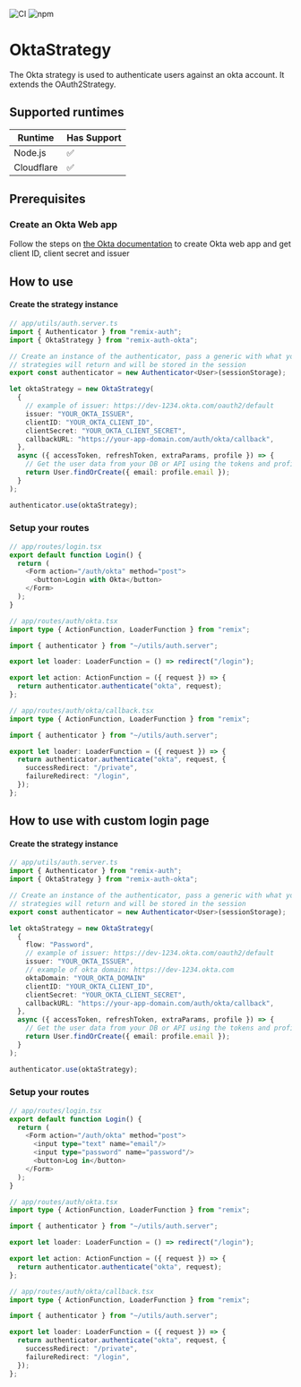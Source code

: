 ![CI](https://img.shields.io/github/workflow/status/jrakotoharisoa/remix-auth-okta/CI?style=flat-square)
![npm](https://img.shields.io/npm/v/remix-auth-okta?style=flat-square)
# OktaStrategy

The Okta strategy is used to authenticate users against an okta account. It extends the OAuth2Strategy.

## Supported runtimes

| Runtime    | Has Support |
| ---------- | ----------- |
| Node.js    | ✅          |
| Cloudflare | ✅          |

<!-- If it doesn't support one runtime, explain here why -->
## Prerequisites
### Create an Okta Web app

Follow the steps on [the Okta documentation](https://developer.okta.com/docs/guides/sign-into-web-app/nodeexpress/main/#understand-the-callback-route) to create Okta web app and get client ID, client secret and issuer

## How to use

#### Create the strategy instance

```typescript
// app/utils/auth.server.ts
import { Authenticator } from "remix-auth";
import { OktaStrategy } from "remix-auth-okta";

// Create an instance of the authenticator, pass a generic with what your
// strategies will return and will be stored in the session
export const authenticator = new Authenticator<User>(sessionStorage);

let oktaStrategy = new OktaStrategy(
  {
    // example of issuer: https://dev-1234.okta.com/oauth2/default
    issuer: "YOUR_OKTA_ISSUER", 
    clientID: "YOUR_OKTA_CLIENT_ID",
    clientSecret: "YOUR_OKTA_CLIENT_SECRET",
    callbackURL: "https://your-app-domain.com/auth/okta/callback",
  },
  async ({ accessToken, refreshToken, extraParams, profile }) => {
    // Get the user data from your DB or API using the tokens and profile
    return User.findOrCreate({ email: profile.email });
  }
);

authenticator.use(oktaStrategy);
```

### Setup your routes

```typescript
// app/routes/login.tsx
export default function Login() {
  return (
    <Form action="/auth/okta" method="post">
      <button>Login with Okta</button>
    </Form>
  );
}
```


```typescript
// app/routes/auth/okta.tsx
import type { ActionFunction, LoaderFunction } from "remix";

import { authenticator } from "~/utils/auth.server";

export let loader: LoaderFunction = () => redirect("/login");

export let action: ActionFunction = ({ request }) => {
  return authenticator.authenticate("okta", request);
};

```

```typescript
// app/routes/auth/okta/callback.tsx
import type { ActionFunction, LoaderFunction } from "remix";

import { authenticator } from "~/utils/auth.server";

export let loader: LoaderFunction = ({ request }) => {
  return authenticator.authenticate("okta", request, {
    successRedirect: "/private",
    failureRedirect: "/login",
  });
};

```

## How to use with custom login page

#### Create the strategy instance

```typescript
// app/utils/auth.server.ts
import { Authenticator } from "remix-auth";
import { OktaStrategy } from "remix-auth-okta";

// Create an instance of the authenticator, pass a generic with what your
// strategies will return and will be stored in the session
export const authenticator = new Authenticator<User>(sessionStorage);

let oktaStrategy = new OktaStrategy(
  {
    flow: "Password",
    // example of issuer: https://dev-1234.okta.com/oauth2/default
    issuer: "YOUR_OKTA_ISSUER", 
    // example of okta domain: https://dev-1234.okta.com
    oktaDomain: "YOUR_OKTA_DOMAIN"
    clientID: "YOUR_OKTA_CLIENT_ID",
    clientSecret: "YOUR_OKTA_CLIENT_SECRET",
    callbackURL: "https://your-app-domain.com/auth/okta/callback",
  },
  async ({ accessToken, refreshToken, extraParams, profile }) => {
    // Get the user data from your DB or API using the tokens and profile
    return User.findOrCreate({ email: profile.email });
  }
);

authenticator.use(oktaStrategy);
```

### Setup your routes

```typescript
// app/routes/login.tsx
export default function Login() {
  return (
    <Form action="/auth/okta" method="post">
      <input type="text" name="email"/>
      <input type="password" name="password"/>
      <button>Log in</button>
    </Form>
  );
}
```


```typescript
// app/routes/auth/okta.tsx
import type { ActionFunction, LoaderFunction } from "remix";

import { authenticator } from "~/utils/auth.server";

export let loader: LoaderFunction = () => redirect("/login");

export let action: ActionFunction = ({ request }) => {
  return authenticator.authenticate("okta", request);
};

```

```typescript
// app/routes/auth/okta/callback.tsx
import type { ActionFunction, LoaderFunction } from "remix";

import { authenticator } from "~/utils/auth.server";

export let loader: LoaderFunction = ({ request }) => {
  return authenticator.authenticate("okta", request, {
    successRedirect: "/private",
    failureRedirect: "/login",
  });
};

```
